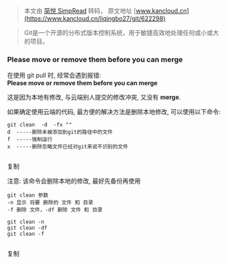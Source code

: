 > 本文由 [简悦 SimpRead](http://ksria.com/simpread/) 转码， 原文地址 [www.kancloud.cn](https://www.kancloud.cn/liqingbo27/git/622298)

> Git是一个开源的分布式版本控制系统，用于敏捷高效地处理任何或小或大的项目。

### Please move or remove them before you can merge

在使用 git pull 时, 经常会遇到报错:  
**Please move or remove them before you can merge**

这是因为本地有修改, 与云端别人提交的修改冲突, 又没有 **merge**.

如果确定使用云端的代码, 最方便的解决方法是删除本地修改, 可以使用以下命令:

```
git clean  -d  -fx ""
d  -----删除未被添加到git的路径中的文件
f  -----强制运行
x  -----删除忽略文件已经对git来说不识别的文件


```

复制

注意: 该命令会删除本地的修改, 最好先备份再使用

```
git clean 参数 
-n 显示 将要 删除的 文件 和 目录 
-f 删除 文件，-df 删除 文件 和 目录

git clean -n
git clean -df
git clean -f


```

复制